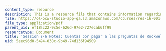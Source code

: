 ```yaml
---
content_type: resource
description: This is a resource file that contains information regarding session 2-6.
file: https://ol-ocw-studio-app-qa.s3.amazonaws.com/courses/res-16-001-lean-enterprise-en-espanol-january-iap-2012/5eec96d05494038c9b4974d136f94509_MITRES_16_001IAP12_2-6_Que.pdf
file_type: application/pdf
parent_uid: ef18ac22-9c5e-626d-97e2-727ecab6ff99
resourcetype: Document
title: 'Session 2-6 Notes: Cuentas por pagar a las preguntas de Rockwell Collins'
uid: 5eec96d0-5494-038c-9b49-74d136f94509
---
```

